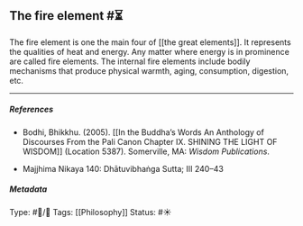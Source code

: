 ## The fire element  #⏳

The fire element is one the main four of [[the great elements]]. It represents the qualities of heat and energy. Any matter where energy is in prominence are called fire elements. The internal fire elements include bodily mechanisms that produce physical warmth, aging, consumption, digestion, etc.

___

##### References

- Bodhi, Bhikkhu. (2005). [[In the Buddha’s Words An Anthology of Discourses From the Pali Canon Chapter IX. SHINING THE LIGHT OF WISDOM]] (Location 5387). Somerville, MA: _Wisdom Publications_.

- Majjhima Nikaya 140: Dhātuvibhaṅga Sutta; III 240–43

##### Metadata

Type: #🔵/🔵 
Tags: [[Philosophy]] 
Status: #☀️ 